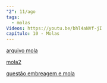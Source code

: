 ```yaml
---
"2": 11/ago
tags:
  - molas
Videos: https://youtu.be/bhl4aNVf-jI
capítulo: 10 - Molas
---
```

[arquivo mola](https://1drv.ms/u/s!AmfyGvdmTYongvZl5BscaoMBJ6I0Ww?e=UtMhJw)

[mola2](https://1drv.ms/u/s!AmfyGvdmTYongvZoZk89jEcX4vE7vw?e=zBBJr3)

[questão embreagem e mola](https://1drv.ms/u/s!AmfyGvdmTYonhKMUEIiqKlNMHoAANg?e=V2CHQM)